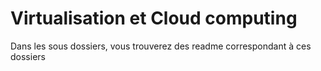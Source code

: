 # Virtualisation et Cloud computing

Dans les sous dossiers, vous trouverez des readme correspondant à ces dossiers